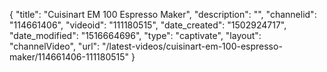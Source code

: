 {
    "title": "Cuisinart EM 100 Espresso Maker",
    "description": "",
    "channelid": "114661406",
    "videoid": "111180515",
    "date_created": "1502924717",
    "date_modified": "1516664696",
    "type": "captivate",
    "layout": "channelVideo",
    "url": "\/latest-videos\/cuisinart-em-100-espresso-maker\/114661406-111180515"
}